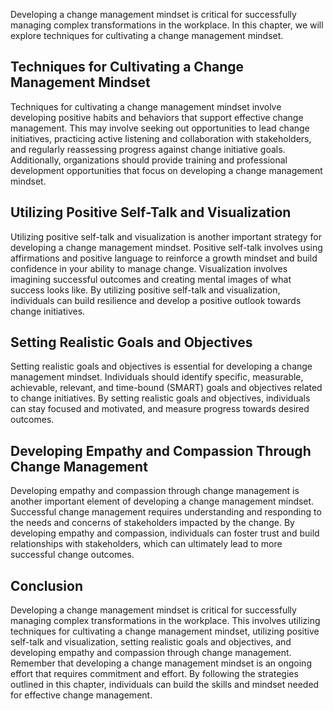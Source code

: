
Developing a change management mindset is critical for successfully managing complex transformations in the workplace. In this chapter, we will explore techniques for cultivating a change management mindset.

Techniques for Cultivating a Change Management Mindset
------------------------------------------------------

Techniques for cultivating a change management mindset involve developing positive habits and behaviors that support effective change management. This may involve seeking out opportunities to lead change initiatives, practicing active listening and collaboration with stakeholders, and regularly reassessing progress against change initiative goals. Additionally, organizations should provide training and professional development opportunities that focus on developing a change management mindset.

Utilizing Positive Self-Talk and Visualization
----------------------------------------------

Utilizing positive self-talk and visualization is another important strategy for developing a change management mindset. Positive self-talk involves using affirmations and positive language to reinforce a growth mindset and build confidence in your ability to manage change. Visualization involves imagining successful outcomes and creating mental images of what success looks like. By utilizing positive self-talk and visualization, individuals can build resilience and develop a positive outlook towards change initiatives.

Setting Realistic Goals and Objectives
--------------------------------------

Setting realistic goals and objectives is essential for developing a change management mindset. Individuals should identify specific, measurable, achievable, relevant, and time-bound (SMART) goals and objectives related to change initiatives. By setting realistic goals and objectives, individuals can stay focused and motivated, and measure progress towards desired outcomes.

Developing Empathy and Compassion Through Change Management
-----------------------------------------------------------

Developing empathy and compassion through change management is another important element of developing a change management mindset. Successful change management requires understanding and responding to the needs and concerns of stakeholders impacted by the change. By developing empathy and compassion, individuals can foster trust and build relationships with stakeholders, which can ultimately lead to more successful change outcomes.

Conclusion
----------

Developing a change management mindset is critical for successfully managing complex transformations in the workplace. This involves utilizing techniques for cultivating a change management mindset, utilizing positive self-talk and visualization, setting realistic goals and objectives, and developing empathy and compassion through change management. Remember that developing a change management mindset is an ongoing effort that requires commitment and effort. By following the strategies outlined in this chapter, individuals can build the skills and mindset needed for effective change management.
